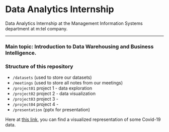 # Data Analytics Internship
Data Analytics Internship at the Management Information Systems department at m:tel company.

---
### Main topic: Introduction to Data Warehousing and Business Intelligence.

### Structure of this repository
- `/datasets` 	(used to store our datasets)
- `/meetings` 	(used to store all notes from our meetings)
- `/project01` 	project 1 - data exploration
- `/project02`  project 2 - data visualization
- `/project03` 	project 3 -
- `/project04`  project 4 -
- `/presentation`	(pptx for presentation)

Here at [this link](https://public.tableau.com/views/covid_dashboard_p2/Dashboard1?:language=en-GB&publish=yes&:display_count=n&:origin=viz_share_link), you can find a visualized representation of some Covid-19 data.
